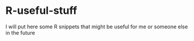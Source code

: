 # R-useful-stuff
I will put here some R snippets that might be useful for me or someone else in the future
